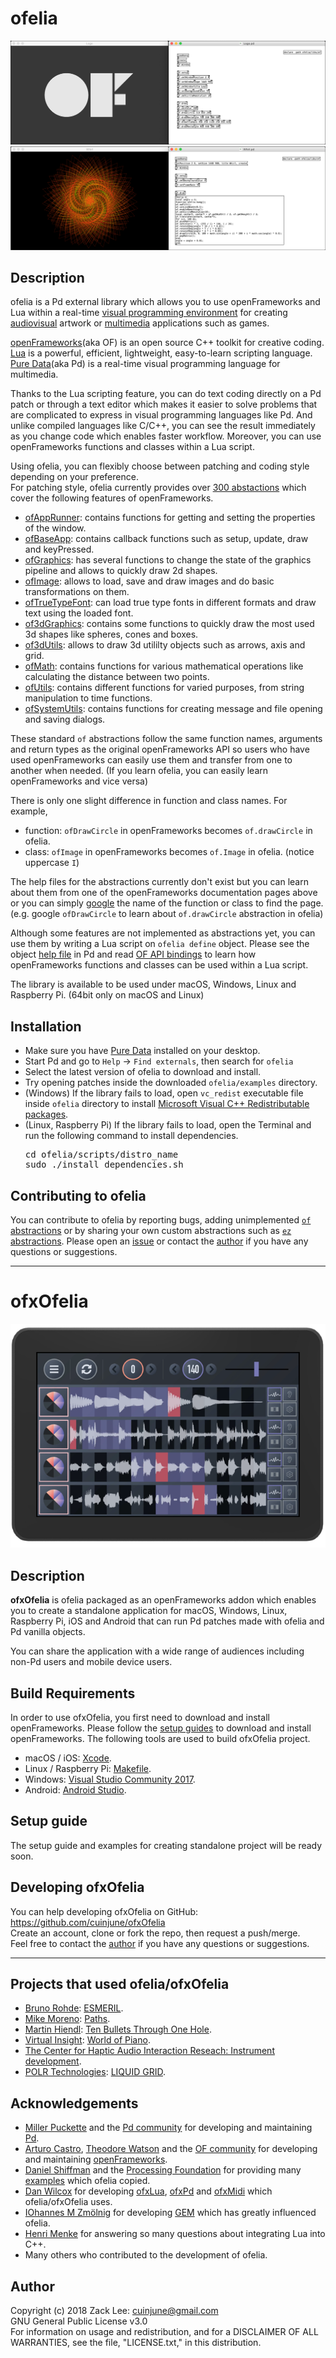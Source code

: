 # ofelia
![alt text](doc/Logo.png)
![alt text](doc/Whirl.png)

## Description
ofelia is a Pd external library which allows you to use openFrameworks and Lua within a real-time [visual programming environment](https://en.wikipedia.org/wiki/Visual_programming_language) for creating [audiovisual](https://en.wikipedia.org/wiki/Audiovisual) artwork or [multimedia](https://en.wikipedia.org/wiki/Multimedia) applications such as games.

[openFrameworks](http://openframeworks.cc/)(aka OF) is an open source C++ toolkit for creative coding.<br />
[Lua](https://www.lua.org/) is a powerful, efficient, lightweight, easy-to-learn scripting language.<br />
[Pure Data](https://puredata.info/)(aka Pd) is a real-time visual programming language for multimedia.<br />

Thanks to the Lua scripting feature, you can do text coding directly on a Pd patch or through a text editor which makes it easier to solve problems that are complicated to express in visual programming languages like Pd. And unlike compiled languages like C/C++, you can see the result immediately as you change code which enables faster workflow. Moreover, you can use openFrameworks functions and classes within a Lua script.

Using ofelia, you can flexibly choose between patching and coding style depending on your preference.<br />
For patching style, ofelia currently provides over [300 abstactions](https://github.com/cuinjune/ofxOfelia/tree/master/ofelia/libs/of) which cover the following features of openFrameworks.

* [ofAppRunner](https://openframeworks.cc/documentation/application/ofAppRunner/): contains functions for getting and setting the properties of the window.
* [ofBaseApp](https://openframeworks.cc/documentation/application/ofBaseApp/): contains callback functions such as setup, update, draw and keyPressed.
* [ofGraphics](https://openframeworks.cc/documentation/graphics/ofGraphics/): has several functions to change the state of the graphics pipeline and allows to quickly draw 2d shapes.
* [ofImage](https://openframeworks.cc/documentation/graphics/ofImage/): allows to load, save and draw images and do basic transformations on them.
* [ofTrueTypeFont](https://openframeworks.cc/documentation/graphics/ofTrueTypeFont/): can load true type fonts in different formats and draw text using the loaded font.
* [of3dGraphics](https://openframeworks.cc/documentation/3d/of3dGraphics/): contains some functions to quickly draw the most used 3d shapes like spheres, cones and boxes.
* [of3dUtils](https://openframeworks.cc/documentation/3d/of3dUtils/): allows to draw 3d utililty objects such as arrows, axis and grid.
* [ofMath](https://openframeworks.cc/documentation/math/ofMath/): contains functions for various mathematical operations like calculating the distance between two points.
* [ofUtils](https://openframeworks.cc/documentation/utils/ofUtils/): contains different functions for varied purposes, from string manipulation to time functions.
* [ofSystemUtils](https://openframeworks.cc/documentation/utils/ofSystemUtils/): contains functions for creating message and file opening and saving dialogs.

These standard `of` abstractions follow the same function names, arguments and return types as the original openFrameworks API so users who have used openFrameworks can easily use them and transfer from one to another when needed. (If you learn ofelia, you can easily learn openFrameworks and vice versa)

There is only one slight difference in function and class names. For example,

* function: `ofDrawCircle` in openFrameworks becomes `of.drawCircle` in ofelia.
* class: `ofImage` in openFrameworks becomes `of.Image` in ofelia. (notice uppercase `I`)

The help files for the abstractions currently don't exist but you can learn about them from one of the openFrameworks documentation pages above or you can simply [google](https://www.google.com/) the name of the function or class to find the page. (e.g. google `ofDrawCircle` to learn about `of.drawCircle` abstraction in ofelia)

Although some features are not implemented as abstractions yet, you can use them by writing a Lua script on `ofelia define` object. Please see the object [help file](https://github.com/cuinjune/ofxOfelia/blob/master/ofelia/ofelia-object-help.pd) in Pd and read [OF API bindings](https://github.com/danomatika/ofxLua#of-api-bindings) to learn how openFrameworks functions and classes can be used within a Lua script.

The library is available to be used under macOS, Windows, Linux and Raspberry Pi. (64bit only on macOS and Linux)

## Installation
* Make sure you have [Pure Data](https://puredata.info/downloads/pure-data) installed on your desktop.
* Start Pd and go to `Help` -> `Find externals`, then search for `ofelia`
* Select the latest version of ofelia to download and install.
* Try opening patches inside the downloaded `ofelia/examples` directory.
* (Windows) If the library fails to load, open `vc_redist` executable file inside `ofelia` directory to install [Microsoft Visual C++ Redistributable packages](https://support.microsoft.com/en-us/help/2977003/the-latest-supported-visual-c-downloads).
* (Linux, Raspberry Pi) If the library fails to load, open the Terminal and run the following command to install dependencies.
  <pre>cd ofelia/scripts/distro_name
  sudo ./install_dependencies.sh</pre>
  
## Contributing to ofelia
You can contribute to ofelia by reporting bugs, adding unimplemented [`of` abstractions](https://github.com/cuinjune/ofxOfelia/tree/master/ofelia/libs/of) or by sharing your own custom abstractions such as [`ez` abstractions](https://github.com/cuinjune/ofxOfelia/tree/master/ofelia/libs/ez). Please open an [issue](https://github.com/cuinjune/ofxOfelia/issues) or contact the [author](#author) if you have any questions or suggestions.

--------------

# ofxOfelia
![alt text](doc/ESMERIL.png)

## Description

**ofxOfelia** is ofelia packaged as an openFrameworks addon which enables you to create a standalone application for macOS, Windows, Linux, Raspberry Pi, iOS and Android that can run Pd patches made with ofelia and Pd vanilla objects.

You can share the application with a wide range of audiences including non-Pd users and mobile device users.

## Build Requirements
In order to use ofxOfelia, you first need to download and install openFrameworks. Please follow the [setup guides](http://openframeworks.cc/download/) to download and install openFrameworks. The following tools are used to build ofxOfelia project.

* macOS / iOS: [Xcode](https://developer.apple.com/xcode/).
* Linux / Raspberry Pi: [Makefile](https://www.gnu.org/software/make/).
* Windows: [Visual Studio Community 2017](https://visualstudio.microsoft.com/vs/community/).
* Android: [Android Studio](https://developer.android.com/studio/).

## Setup guide
The setup guide and examples for creating standalone project will be ready soon.

## Developing ofxOfelia
You can help developing ofxOfelia on GitHub: https://github.com/cuinjune/ofxOfelia<br />
Create an account, clone or fork the repo, then request a push/merge.<br />
Feel free to contact the [author](#author) if you have any questions or suggestions.

--------------

## Projects that used ofelia/ofxOfelia
* [Bruno Rohde](http://esmeril.ufba.br/): [ESMERIL](https://youtu.be/MOz3MCIBDzM/).
* [Mike Moreno](https://github.com/MikeMorenoAudio/): [Paths](https://youtu.be/Si_IbyIvPy4/).
* [Martin Hiendl](http://martinhiendl.com/): [Ten Bullets Through One Hole](http://martinhiendl.com/?section=ten-bullets-through-one-hole).
* [Virtual Insight](https://gust.com/companies/virtual-insight): [World of Piano](https://www.worldofpiano.net/).
* [The Center for Haptic Audio Interaction Reseach: Instrument development](https://chair.audio/).
* [POLR Technologies](https://www.facebook.com/polrtech): [LIQUID GRID](https://youtu.be/L5zdNc3NvRg/).

## Acknowledgements
* [Miller Puckette](http://msp.ucsd.edu/) and the [Pd community](http://puredata.info/community/) for developing and maintaining [Pd](http://puredata.info/).
* [Arturo Castro](http://arturocastro.net/), [Theodore Watson](http://www.theowatson.com/) and the [OF community](https://openframeworks.cc/community/) for developing and maintaining [openFrameworks](https://openframeworks.cc/).
* [Daniel Shiffman](https://shiffman.net/) and the [Processing Foundation](https://processingfoundation.org/) for providing many [examples](https://processing.org/examples/) which ofelia copied.
* [Dan Wilcox](http://danomatika.com/) for developing [ofxLua](https://github.com/danomatika/ofxLua), [ofxPd](https://github.com/danomatika/ofxPd) and [ofxMidi](https://github.com/danomatika/ofxMidi) which ofelia/ofxOfelia uses.
* [IOhannes M Zmölnig](https://puredata.info/author/zmoelnig) for developing [GEM](https://puredata.info/downloads/gem) which has greatly influenced ofelia.
* [Henri Menke](https://www.henrimenke.com/) for answering so many questions about integrating Lua into C++.
* Many others who contributed to the development of ofelia.

## Author
Copyright (c) 2018 Zack Lee: <cuinjune@gmail.com><br />
GNU General Public License v3.0<br />
For information on usage and redistribution, and for a DISCLAIMER OF ALL WARRANTIES, see the file, "LICENSE.txt," in this distribution.

